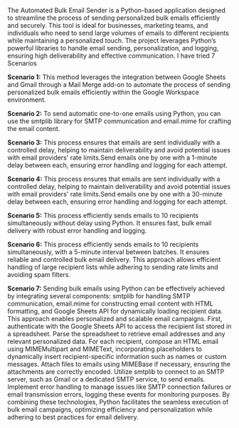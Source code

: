 The Automated Bulk Email Sender is a Python-based application designed to streamline the process of sending personalized bulk emails efficiently and securely. This tool is ideal for businesses, marketing teams, and individuals who need to send large volumes of emails to different recipients while maintaining a personalized touch. The project leverages Python’s powerful libraries to handle email sending, personalization, and logging, ensuring high deliverability and effective communication. 
I have tried 7 Scenarios

**Scenario 1:** This method leverages the integration between Google Sheets and Gmail through a Mail Merge add-on to automate the process of sending personalized bulk     emails efficiently within the Google Workspace environment.

**Scenario 2:** To send automatic one-to-one emails using Python, you can use the smtplib library for SMTP communication and email.mime for crafting the email content.

**Scenario 3:** This process ensures that emails are sent individually with a controlled delay, helping to maintain deliverability and avoid potential issues with email providers' rate limits.Send emails one by one with a 1-minute delay between each, ensuring error handling and logging for each attempt.

**Scenario 4:** This process ensures that emails are sent individually with a controlled delay, helping to maintain deliverability and avoid potential issues with email providers' rate limits.Send emails one by one with a 30-minute delay between each, ensuring error handling and logging for each attempt.

**Scenario 5:** This process efficiently sends emails to 10 recipients simultaneously without delay using Python. It ensures fast, bulk email delivery with robust error handling and logging.

**Scenario 6:** This process efficiently sends emails to 10 recipients simultaneously, with a 5-minute interval between batches. It ensures reliable and controlled bulk email delivery. This approach allows efficient handling of large recipient lists while adhering to sending rate limits and avoiding spam filters.

**Scenario 7:** Sending bulk emails using Python can be effectively achieved by integrating several components: smtplib for handling SMTP communication, email.mime for constructing email content with HTML formatting, and Google Sheets API for dynamically loading recipient data. This approach enables personalized and scalable email campaigns. First, authenticate with the Google Sheets API to access the recipient list stored in a spreadsheet. Parse the spreadsheet to retrieve email addresses and any relevant personalized data. For each recipient, compose an HTML email using MIMEMultipart and MIMEText, incorporating placeholders to dynamically insert recipient-specific information such as names or custom messages. Attach files to emails using MIMEBase if necessary, ensuring the attachments are correctly encoded. Utilize smtplib to connect to an SMTP server, such as Gmail or a dedicated SMTP service, to send emails. Implement error handling to manage issues like SMTP connection failures or email transmission errors, logging these events for monitoring purposes. By combining these technologies, Python facilitates the seamless execution of bulk email campaigns, optimizing efficiency and personalization while adhering to best practices for email delivery.
